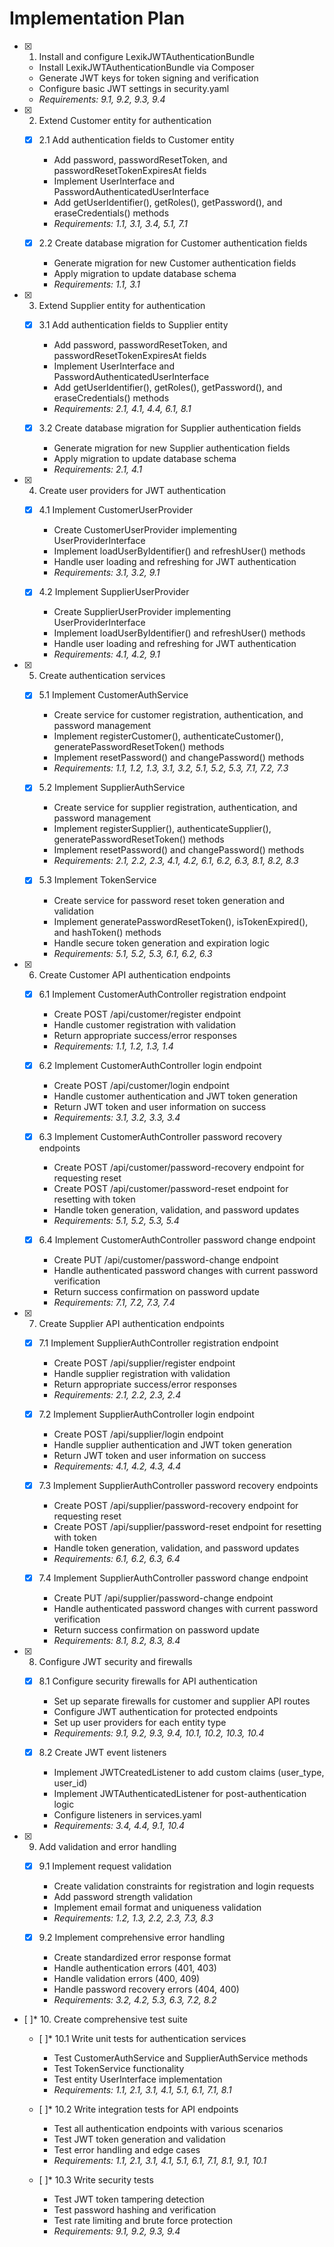 # Implementation Plan

- [x] 1. Install and configure LexikJWTAuthenticationBundle
  - Install LexikJWTAuthenticationBundle via Composer
  - Generate JWT keys for token signing and verification
  - Configure basic JWT settings in security.yaml
  - _Requirements: 9.1, 9.2, 9.3, 9.4_

- [x] 2. Extend Customer entity for authentication
  - [x] 2.1 Add authentication fields to Customer entity
    - Add password, passwordResetToken, and passwordResetTokenExpiresAt fields
    - Implement UserInterface and PasswordAuthenticatedUserInterface
    - Add getUserIdentifier(), getRoles(), getPassword(), and eraseCredentials() methods
    - _Requirements: 1.1, 3.1, 3.4, 5.1, 7.1_

  - [x] 2.2 Create database migration for Customer authentication fields
    - Generate migration for new Customer authentication fields
    - Apply migration to update database schema
    - _Requirements: 1.1, 3.1_

- [x] 3. Extend Supplier entity for authentication
  - [x] 3.1 Add authentication fields to Supplier entity
    - Add password, passwordResetToken, and passwordResetTokenExpiresAt fields
    - Implement UserInterface and PasswordAuthenticatedUserInterface
    - Add getUserIdentifier(), getRoles(), getPassword(), and eraseCredentials() methods
    - _Requirements: 2.1, 4.1, 4.4, 6.1, 8.1_

  - [x] 3.2 Create database migration for Supplier authentication fields
    - Generate migration for new Supplier authentication fields
    - Apply migration to update database schema
    - _Requirements: 2.1, 4.1_

- [x] 4. Create user providers for JWT authentication
  - [x] 4.1 Implement CustomerUserProvider
    - Create CustomerUserProvider implementing UserProviderInterface
    - Implement loadUserByIdentifier() and refreshUser() methods
    - Handle user loading and refreshing for JWT authentication
    - _Requirements: 3.1, 3.2, 9.1_

  - [x] 4.2 Implement SupplierUserProvider
    - Create SupplierUserProvider implementing UserProviderInterface
    - Implement loadUserByIdentifier() and refreshUser() methods
    - Handle user loading and refreshing for JWT authentication
    - _Requirements: 4.1, 4.2, 9.1_

- [x] 5. Create authentication services
  - [x] 5.1 Implement CustomerAuthService
    - Create service for customer registration, authentication, and password management
    - Implement registerCustomer(), authenticateCustomer(), generatePasswordResetToken() methods
    - Implement resetPassword() and changePassword() methods
    - _Requirements: 1.1, 1.2, 1.3, 3.1, 3.2, 5.1, 5.2, 5.3, 7.1, 7.2, 7.3_

  - [x] 5.2 Implement SupplierAuthService
    - Create service for supplier registration, authentication, and password management
    - Implement registerSupplier(), authenticateSupplier(), generatePasswordResetToken() methods
    - Implement resetPassword() and changePassword() methods
    - _Requirements: 2.1, 2.2, 2.3, 4.1, 4.2, 6.1, 6.2, 6.3, 8.1, 8.2, 8.3_

  - [x] 5.3 Implement TokenService
    - Create service for password reset token generation and validation
    - Implement generatePasswordResetToken(), isTokenExpired(), and hashToken() methods
    - Handle secure token generation and expiration logic
    - _Requirements: 5.1, 5.2, 5.3, 6.1, 6.2, 6.3_

- [x] 6. Create Customer API authentication endpoints
  - [x] 6.1 Implement CustomerAuthController registration endpoint
    - Create POST /api/customer/register endpoint
    - Handle customer registration with validation
    - Return appropriate success/error responses
    - _Requirements: 1.1, 1.2, 1.3, 1.4_

  - [x] 6.2 Implement CustomerAuthController login endpoint
    - Create POST /api/customer/login endpoint
    - Handle customer authentication and JWT token generation
    - Return JWT token and user information on success
    - _Requirements: 3.1, 3.2, 3.3, 3.4_

  - [x] 6.3 Implement CustomerAuthController password recovery endpoints
    - Create POST /api/customer/password-recovery endpoint for requesting reset
    - Create POST /api/customer/password-reset endpoint for resetting with token
    - Handle token generation, validation, and password updates
    - _Requirements: 5.1, 5.2, 5.3, 5.4_

  - [x] 6.4 Implement CustomerAuthController password change endpoint
    - Create PUT /api/customer/password-change endpoint
    - Handle authenticated password changes with current password verification
    - Return success confirmation on password update
    - _Requirements: 7.1, 7.2, 7.3, 7.4_

- [x] 7. Create Supplier API authentication endpoints
  - [x] 7.1 Implement SupplierAuthController registration endpoint
    - Create POST /api/supplier/register endpoint
    - Handle supplier registration with validation
    - Return appropriate success/error responses
    - _Requirements: 2.1, 2.2, 2.3, 2.4_

  - [x] 7.2 Implement SupplierAuthController login endpoint
    - Create POST /api/supplier/login endpoint
    - Handle supplier authentication and JWT token generation
    - Return JWT token and user information on success
    - _Requirements: 4.1, 4.2, 4.3, 4.4_

  - [x] 7.3 Implement SupplierAuthController password recovery endpoints
    - Create POST /api/supplier/password-recovery endpoint for requesting reset
    - Create POST /api/supplier/password-reset endpoint for resetting with token
    - Handle token generation, validation, and password updates
    - _Requirements: 6.1, 6.2, 6.3, 6.4_

  - [x] 7.4 Implement SupplierAuthController password change endpoint
    - Create PUT /api/supplier/password-change endpoint
    - Handle authenticated password changes with current password verification
    - Return success confirmation on password update
    - _Requirements: 8.1, 8.2, 8.3, 8.4_

- [x] 8. Configure JWT security and firewalls
  - [x] 8.1 Configure security firewalls for API authentication
    - Set up separate firewalls for customer and supplier API routes
    - Configure JWT authentication for protected endpoints
    - Set up user providers for each entity type
    - _Requirements: 9.1, 9.2, 9.3, 9.4, 10.1, 10.2, 10.3, 10.4_

  - [x] 8.2 Create JWT event listeners
    - Implement JWTCreatedListener to add custom claims (user_type, user_id)
    - Implement JWTAuthenticatedListener for post-authentication logic
    - Configure listeners in services.yaml
    - _Requirements: 3.4, 4.4, 9.1, 10.4_

- [x] 9. Add validation and error handling
  - [x] 9.1 Implement request validation
    - Create validation constraints for registration and login requests
    - Add password strength validation
    - Implement email format and uniqueness validation
    - _Requirements: 1.2, 1.3, 2.2, 2.3, 7.3, 8.3_

  - [x] 9.2 Implement comprehensive error handling
    - Create standardized error response format
    - Handle authentication errors (401, 403)
    - Handle validation errors (400, 409)
    - Handle password recovery errors (404, 400)
    - _Requirements: 3.2, 4.2, 5.3, 6.3, 7.2, 8.2_

- [ ]* 10. Create comprehensive test suite
  - [ ]* 10.1 Write unit tests for authentication services
    - Test CustomerAuthService and SupplierAuthService methods
    - Test TokenService functionality
    - Test entity UserInterface implementation
    - _Requirements: 1.1, 2.1, 3.1, 4.1, 5.1, 6.1, 7.1, 8.1_

  - [ ]* 10.2 Write integration tests for API endpoints
    - Test all authentication endpoints with various scenarios
    - Test JWT token generation and validation
    - Test error handling and edge cases
    - _Requirements: 1.1, 2.1, 3.1, 4.1, 5.1, 6.1, 7.1, 8.1, 9.1, 10.1_

  - [ ]* 10.3 Write security tests
    - Test JWT token tampering detection
    - Test password hashing and verification
    - Test rate limiting and brute force protection
    - _Requirements: 9.1, 9.2, 9.3, 9.4_
